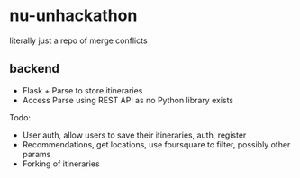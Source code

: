 nu-unhackathon
==============

literally just a repo of merge conflicts


## backend

- Flask + Parse to store itineraries
- Access Parse using REST API as no Python library exists

Todo:
- User auth, allow users to save their itineraries, auth, register
- Recommendations, get locations, use foursquare to filter, possibly other params
- Forking of itineraries
